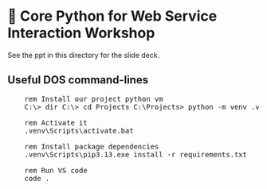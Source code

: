 # 🐍  Core Python for Web Service Interaction Workshop

See the ppt in this directory for the slide deck.

## Useful DOS command-lines

<pre>
    rem Install our project python vm
    C:\> dir C:\> cd Projects C:\Projects> python -m venv .venv

    rem Activate it
    .venv\Scripts\activate.bat

    rem Install package dependencies
    .venv\Scripts\pip3.13.exe install -r requirements.txt

    rem Run VS code
    code .
</pre>
